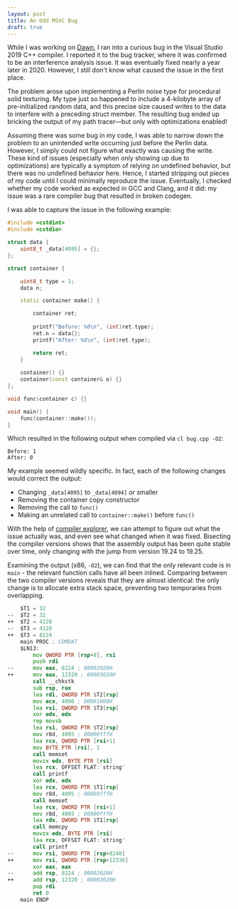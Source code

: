 ```yaml
---
layout: post
title: An Odd MSVC Bug
draft: true
---
```


While I was working on [Dawn](/projects/dawn), I ran into a curious bug in the Visual Studio 2019 C++ compiler. I reported it to the bug tracker, where it was confirmed to be an interference analysis issue. It was eventually fixed nearly a year later in 2020. However, I still don't know what caused the issue in the first place.

The problem arose upon implementing a Perlin noise type for procedural solid texturing. My type just so happened to include a 4-kilobyte array of pre-initialized random data, and this precise size caused writes to the data to interfere with a preceding struct member. The resulting bug ended up bricking the output of my path tracer&mdash;but only with optimizations enabled!

Assuming there was some bug in my code, I was able to narrow down the problem to an unintended write occurring just before the Perlin data. However, I simply could not figure what exactly was causing the write. These kind of issues (especially when only showing up due to optimizations) are typically a symptom of relying on undefined behavior, but there was no undefined behavior here. Hence, I started stripping out pieces of my code until I could minimally reproduce the issue. Eventually, I checked whether my code worked as expected in GCC and Clang, and it did: my issue was a rare compiler bug that resulted in broken codegen. 

I was able to capture the issue in the following example:
```c++
#include <cstdint>
#include <cstdio>

struct data {
    uint8_t _data[4095] = {};
};

struct container {

    uint8_t type = 1;
    data n;

    static container make() {

        container ret;
        
        printf("Before: %d\n", (int)ret.type);
        ret.n = data{};
        printf("After: %d\n", (int)ret.type);

        return ret;
    }
    
    container() {}
    container(const container& o) {}
};

void func(container c) {}

void main() {
    func(container::make());
}
```

Which resulted in the following output when compiled via `cl bug.cpp -O2`:
```
Before: 1
After: 0
```

My example seemed wildly specific. In fact, each of the following changes would correct the output:
- Changing `_data[4095]` to `_data[4094]` or smaller
- Removing the container copy constructor
- Removing the call to `func()`
- Making an unrelated call to `container::make()` before `func()`

With the help of [compiler explorer](https://godbolt.org/z/5a9v99988), we can attempt to figure out what the issue actually was, and even see what changed when it was fixed. Bisecting the compiler versions shows that the assembly output has been quite stable over time, only changing with the jump from version 19.24 to 19.25.

Examining the output (x86, `-O2`), we can find that the only relevant code is in `main` - the relevant function calls have all been inlined. Comparing between the two compiler versions reveals that they are almost identical: the only change is to allocate extra stack space, preventing two temporaries from overlapping. 

```asm
    $T1 = 32
--  $T2 = 32
++  $T2 = 4128
--  $T3 = 4128
++  $T3 = 8224
    main PROC ; COMDAT
    $LN13:
        mov QWORD PTR [rsp+8], rsi
        push rdi
--      mov eax, 8224 ; 00002020H
++      mov eax, 12320 ; 00003020H
        call __chkstk
        sub rsp, rax
        lea rdi, QWORD PTR $T2[rsp]
        mov ecx, 4096 ; 00001000H
        lea rsi, QWORD PTR $T3[rsp]
        xor edx, edx
        rep movsb
        lea rsi, QWORD PTR $T2[rsp]
        mov r8d, 4095 ; 00000fffH
        lea rcx, QWORD PTR [rsi+1]
        mov BYTE PTR [rsi], 1
        call memset
        movzx edx, BYTE PTR [rsi]
        lea rcx, OFFSET FLAT:`string'
        call printf
        xor edx, edx
        lea rcx, QWORD PTR $T1[rsp]
        mov r8d, 4095 ; 00000fffH
        call memset
        lea rcx, QWORD PTR [rsi+1]
        mov r8d, 4095 ; 00000fffH
        lea rdx, QWORD PTR $T1[rsp]
        call memcpy
        movzx edx, BYTE PTR [rsi]
        lea rcx, OFFSET FLAT:`string'
        call printf
--      mov rsi, QWORD PTR [rsp+8240]
++      mov rsi, QWORD PTR [rsp+12336]
        xor eax, eax
--      add rsp, 8224 ; 00002020H
++      add rsp, 12320 ; 00003020H
        pop rdi
        ret 0
    main ENDP
```


